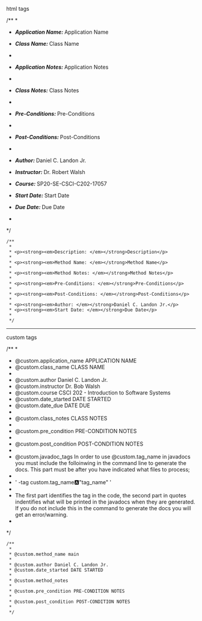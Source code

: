 html tags

/**
 *  
 * <p><strong><em>Application Name: </em></strong>Application Name</p>
 * <p><strong><em>Class Name: </em></strong>Class Name</p>
 * 
 * <p><strong><em>Application Notes: </em></strong>Application Notes</p>
 *  
 * <p><strong><em>Class Notes: </em></strong>Class Notes</p>
 * 
 * <p><strong><em>Pre-Conditions: </em></strong>Pre-Conditions</p>
 * 
 * <p><strong><em>Post-Conditions: </em></strong>Post-Conditions</p>
 * 
 * <p><strong><em>Author: </em></strong>Daniel C. Landon Jr.</p>
 * <p><strong><em>Instructor: </em></strong>Dr. Robert Walsh</p>
 * <p><strong><em>Course: </em></strong>SP20-SE-CSCI-C202-17057</p>
 * <p><strong><em>Start Date: </em></strong>Start Date</p>
 * <p><strong><em>Due Date: </em></strong>Due Date</p>
 * 
 */

 
    /**
     * 
     * <p><strong><em>Description: </em></strong>Description</p>
     * 
     * <p><strong><em>Method Name: </em></strong>Method Name</p>
     *  
     * <p><strong><em>Method Notes: </em></strong>Method Notes</p>
     * 
     * <p><strong><em>Pre-Conditions: </em></strong>Pre-Conditions</p>
     * 
     * <p><strong><em>Post-Conditions: </em></strong>Post-Conditions</p>
     * 
     * <p><strong><em>Author: </em></strong>Daniel C. Landon Jr.</p>
     * <p><strong><em>Start Date: </em></strong>Due Date</p>
     *
     */



---

custom tags

/**
 * 
 * @custom.application_name APPLICATION NAME
 * @custom.class_name CLASS NAME
 *  
 * @custom.author Daniel C. Landon Jr.
 * @custom.instructor Dr. Bob Walsh
 * @custom.course CSCI 202 - Introduction to Software Systems
 * @custom.date_started DATE STARTED
 * @custom.date_due DATE DUE
 * 
 * @custom.class_notes CLASS NOTES
 * 
 * @custom.pre_condition PRE-CONDITION NOTES
 * 
 * @custom.post_condition POST-CONDITION NOTES
 * 
 * @custom.javadoc_tags In order to use @custom.tag_name in javadocs you must include the folloinwing in the command line to generate the docs. This part must be after you have indicated what files to process;
 * 
 *  ' -tag custom.tag_name:a:"tag_name" '
 * 
 * The first part identifies the tag in the code, the second part in quotes indentifies what will be printed in the javadocs when they are generated. If you do not include this in the command to generate the docs you will get an error/warning.
 * 
 */


 
    /**
     * 
     * @custom.method_name main
     * 
     * @custom.author Daniel C. Landon Jr.
     * @custom.date_started DATE STARTED
     * 
     * @custom.method_notes
     * 
     * @custom.pre_condition PRE-CONDITION NOTES
     * 
     * @custom.post_condition POST-CONDITION NOTES
     * 
     */
